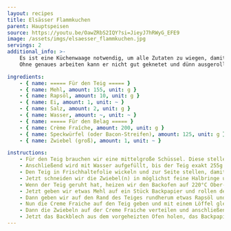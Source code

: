 ```yaml
---
layout: recipes
title: Elsässer Flammkuchen
parent: Hauptspeisen
source: https://youtu.be/OawZRbS2IQY?si=JieyJ7hRWyG_EFE9
image: /assets/imgs/elsaesser_flammkuchen.jpg
servings: 2
additional_info: >-
    Es ist eine Küchenwaage notwendig, um alle Zutaten zu wiegen, damit der Flüssigkeitsgehalt beim Teig stimmt.
    Ohne genaues arbeiten kann er nicht gut geknetet und dünn ausgerollt werden. Außerdem kann er im Ofen verbrennen und labbrig werden.

ingredients:
    - { name: ===== Für den Teig ===== }
    - { name: Mehl, amount: 155, unit: g }
    - { name: Rapsöl, amount: 10, unit: g }
    - { name: Ei, amount: 1, unit: ~ }
    - { name: Salz, amount: 2, unit: g }
    - { name: Wasser, amount: ~, unit: ~ }
    - { name: ===== Für den Belag ===== }
    - { name: Crème Fraîche, amount: 200, unit: g }
    - { name: Speckwürfel (oder Bacon-Streifen), amount: 125, unit: g }
    - { name: Zwiebel (groß), amount: 1, unit: ~ }

instructions:
    - Für den Teig brauchen wir eine mittelgroße Schüssel. Diese stellen wir auf die Küchenwaage und nullen sie. Dann geben wir das Mehl, Rapsöl, Salz und Ei in die Schüssel.
    - Anschließend wird mit Wasser aufgefüllt, bis der Teig exakt 255g schwer ist. Das variiert jedesmal, weil das Ei nicht immer gleich groß ist. Anschließend wird der Teig vermischt und geknetet, bis er glatt ist und nicht mehr klebt.
    - Den Teig in Frischhaltefolie wickeln und zur Seite stellen, damit er jetzt mindestens 1h lang ruhen kann (bis zu 24h im voraus, dann aber im Kühlschrank lagern).
    - Jetzt schneiden wir die Zwiebel(n) in möglichst feine Halbringe und geben sie in eine Schüssel und vermischen sie mit einer Prise Salz. Dann stellen wir sie abgedeckt zur Seite, bis der Teig geruht hat.
    - Wenn der Teig geruht hat, heizen wir den Backofen auf 220°C Ober-/Unterhitze vor. Das Blech zum Backen muss auch im Ofen vorheizen.
    - Jetzt geben wir etwas Mehl auf ein Stück Backpapier und rollen den Teig möglichst dünn darauf aus.
    - Dann geben wir auf den Rand des Teiges rundherum etwas Rapsöl und verstreichen es mit einem Backpinsel gleichmäßig auf dem Rand des Teiges.
    - Nun die Creme Fraiche auf den Teig geben und mit einem Löffel gleichmäßig, aber nicht bis ganz zum Rand, verteilen.
    - Dann die Zwiebeln auf der Creme Fraiche verteilen und anschließend die Speckwürfel darüber streuen.
    - Jetzt das Backblech aus dem vorgeheizten Ofen holen, das Backpapier mit dem Flammkuchen darauflegen und den Flammkuchen für ca. 8-12 Minuten (je nach Ofen) backen, bis der Rand goldbraun ist. Fertig!
---
```

